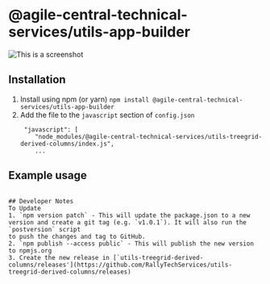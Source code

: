 # @agile-central-technical-services/utils-app-builder

![This is a screenshot](https://github.com/RallyTechServices/utils-app-builder/raw/master/screenshot.png)


## Installation
1. Install using npm (or yarn) `npm install @agile-central-technical-services/utils-app-builder`
2. Add the file to the `javascript` section of `config.json`
    ```
     "javascript": [
        "node_modules/@agile-central-technical-services/utils-treegrid-derived-columns/index.js",
        ...
    ```
## Example usage

```

## Developer Notes
To Update
1. `npm version patch` - This will update the package.json to a new version and create a git tag (e.g. `v1.0.1`). It will also run the `postversion` script
to push the changes and tag to GitHub.
2. `npm publish --access public` - This will publish the new version to npmjs.org
3. Create the new release in [`utils-treegrid-derived-columns/releases'](https://github.com/RallyTechServices/utils-treegrid-derived-columns/releases)

